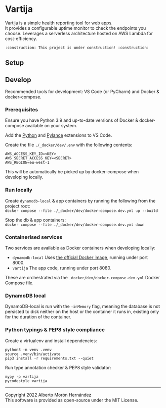 # Vartija
Vartija is a simple health reporting tool for web apps.  
It provides a configurable uptime monitor to check the endpoints you choose. 
Leverages a serverless architecture hosted on AWS Lambda for cost-efficiency.

```
:construction: This project is under construction! :construction:
```


## Setup


## Develop

Recommended tools for development: VS Code (or PyCharm) and Docker & docker-compose.

### Prerequisites
Ensure you have Python 3.9 and up-to-date versions of Docker & docker-compose available on your system.

Add the [Python](https://marketplace.visualstudio.com/items?itemName=ms-python.python) and 
[Pylance](https://marketplace.visualstudio.com/items?itemName=ms-python.vscode-pylance) extensions
to VS Code.

Create the file `./_docker/dev/.env` with the following contents:
```
AWS_ACCESS_KEY_ID=<KEY>
AWS_SECRET_ACCESS_KEY=<SECRET>
AWS_REGION=eu-west-1
```
This will be automatically be picked up by docker-compose when developing locally.

### Run locally
Create `dynamodb-local` & app containers by running the following from the project root:  
`docker compose --file ./_docker/dev/docker-compose.dev.yml up --build`

Stop the db & app containers:  
`docker compose --file ./_docker/dev/docker-compose.dev.yml down`

### Containerised services
Two services are available as Docker containers when developing locally:  
- `dynamodb-local` Uses [the official Docker image](https://hub.docker.com/r/amazon/dynamodb-local/), running under port 8000.
- `vartija` The app code, running under port 8080.

These are orchestrated via the `_docker/dev/docker-compose.dev.yml` Docker Compose file.

### DynamoDB local
DynamoDB-local is run with the `-inMemory` flag, meaning the database is not 
persisted to disk neither on the host or the container it runs in, existing only 
for the duration of the container.

### Python typings & PEP8 style compliance
Create a virtualenv and install dependencies:
```
python3 -m venv .venv
source .venv/bin/activate
pip3 install -r requirements.txt --quiet
```

Run type annotation checker & PEP8 style validator:
```
mypy -p vartija
pycodestyle vartija
```


---
Copyright 2022 Alberto Morón Hernández  
This software is provided as open-source under the MIT License.
